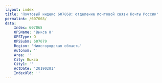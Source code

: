 ```yaml
---
layout: index
title: 'Почтовый индекс 607068: отделение почтовой связи Почты России'
permalink: /607068/
data:
    Index: 607068
    OPSName: 'Выкса 8'
    OPSType: О
    OPSSubm: 607079
    Region: 'Нижегородская область'
    Autonom: ''
    Area: ''
    City: Выкса
    City1: ''
    ActDate: '20190201'
    IndexOld: ''
---
```

